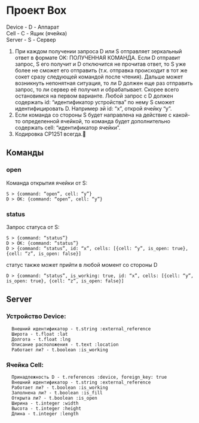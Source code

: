# Проект Box

Device - D - Аппарат  
Cell - C - Ящик (ячейка)  
Server - S - Сервер  

 1. При каждом получении запроса D или S отправляет зеркальный ответ в формате OK: ПОЛУЧЕННАЯ КОМАНДА. 
Если D отправит запрос, S его получит и D отключится не прочитав ответ, то S уже более не сможет его отправить (т.к. отправка происходит в тот же сокет сразу следующей командой после чтения). Дальше может возникнуть непонятная ситуация, то ли D должен еще раз отправить запрос, то ли сервер её получил и обрабатывает. Скорее всего остановимся на первом варианте.
Любой запрос с D должен содержать id: “идентификатор устройства” по нему S сможет идентифицировать D. Например эй id: “x”, открой ячейку “y”.
 2. Если команда со стороны S будет направлена на действие с какой-то определенной ячейкой, то команда будет дополнительно содержать cell: “идентификатор ячейки”.
 3. Кодировка CP1251 всегда.


## Команды

### open
Команда открытия ячейки от S:

    S > {command: “open”, cell: “y”}
    D > OK: {command: “open”, cell: “y”}

### status
Запрос статуса от S:

    S > {command: “status”}
    D > OK: {command: “status”}
    D > {command: “status”, id: “x”, cells: [{cell: “y”, is_open: true}, {cell: “z”, is_open: false}]

статус также может прийти в любой момент со стороны D
		
	D > {command: “status”, is_working: true, id: “x”, cells: [{cell: “y”, is_open: true}, {cell: “z”, is_open: false}]


## Server


### Устройство Device:
      Внешний идентификатор - t.string :external_reference
      Широта - t.float :lat
      Долгота - t.float :lng
      Описание расположения - t.text :location
      Работает ли? - t.boolean :is_working

### Ячейка Cell:
      Принадлежность D - t.references :device, foreign_key: true
      Внешний идентификатор - t.string :external_reference
      Работает ли? - t.boolean :is_working
      Заполнена ли? - t.boolean :is_fill
      Открыта ли? - t.boolean :is_open
      Ширина - t.integer :width
      Высота - t.integer :height
      Длина - t.integer :length
